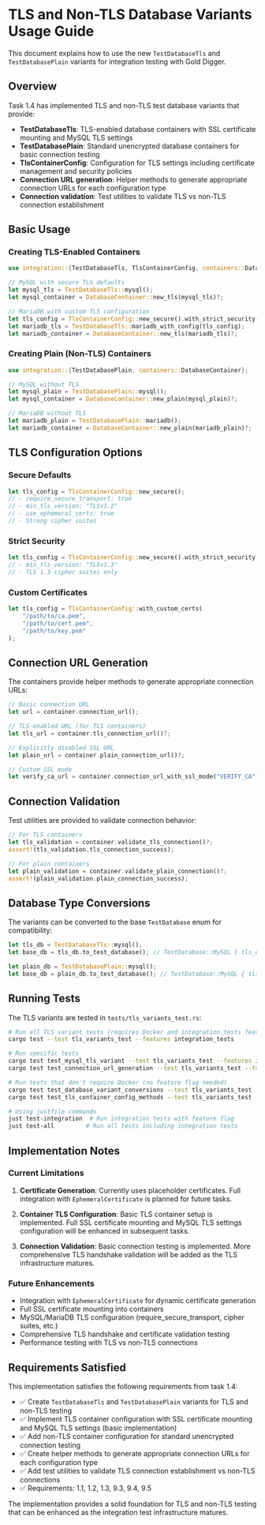# TLS and Non-TLS Database Variants Usage Guide

This document explains how to use the new `TestDatabaseTls` and `TestDatabasePlain` variants for
integration testing with Gold Digger.

## Overview

Task 1.4 has implemented TLS and non-TLS test database variants that provide:

- **TestDatabaseTls**: TLS-enabled database containers with SSL certificate mounting and MySQL TLS
  settings
- **TestDatabasePlain**: Standard unencrypted database containers for basic connection testing
- **TlsContainerConfig**: Configuration for TLS settings including certificate management and
  security policies
- **Connection URL generation**: Helper methods to generate appropriate connection URLs for each
  configuration type
- **Connection validation**: Test utilities to validate TLS vs non-TLS connection establishment

## Basic Usage

### Creating TLS-Enabled Containers

```rust
use integration::{TestDatabaseTls, TlsContainerConfig, containers::DatabaseContainer};

// MySQL with secure TLS defaults
let mysql_tls = TestDatabaseTls::mysql();
let mysql_container = DatabaseContainer::new_tls(mysql_tls)?;

// MariaDB with custom TLS configuration
let tls_config = TlsContainerConfig::new_secure().with_strict_security()?;
let mariadb_tls = TestDatabaseTls::mariadb_with_config(tls_config);
let mariadb_container = DatabaseContainer::new_tls(mariadb_tls)?;
```

### Creating Plain (Non-TLS) Containers

```rust
use integration::{TestDatabasePlain, containers::DatabaseContainer};

// MySQL without TLS
let mysql_plain = TestDatabasePlain::mysql();
let mysql_container = DatabaseContainer::new_plain(mysql_plain)?;

// MariaDB without TLS
let mariadb_plain = TestDatabasePlain::mariadb();
let mariadb_container = DatabaseContainer::new_plain(mariadb_plain)?;
```

## TLS Configuration Options

### Secure Defaults

```rust
let tls_config = TlsContainerConfig::new_secure();
// - require_secure_transport: true
// - min_tls_version: "TLSv1.2"
// - use_ephemeral_certs: true
// - Strong cipher suites
```

### Strict Security

```rust
let tls_config = TlsContainerConfig::new_secure().with_strict_security()?;
// - min_tls_version: "TLSv1.3"
// - TLS 1.3 cipher suites only
```

### Custom Certificates

```rust
let tls_config = TlsContainerConfig::with_custom_certs(
    "/path/to/ca.pem",
    "/path/to/cert.pem",
    "/path/to/key.pem"
);
```

## Connection URL Generation

The containers provide helper methods to generate appropriate connection URLs:

```rust
// Basic connection URL
let url = container.connection_url();

// TLS-enabled URL (for TLS containers)
let tls_url = container.tls_connection_url()?;

// Explicitly disabled SSL URL
let plain_url = container.plain_connection_url()?;

// Custom SSL mode
let verify_ca_url = container.connection_url_with_ssl_mode("VERIFY_CA")?;
```

## Connection Validation

Test utilities are provided to validate connection behavior:

```rust
// For TLS containers
let tls_validation = container.validate_tls_connection()?;
assert!(tls_validation.tls_connection_success);

// For plain containers
let plain_validation = container.validate_plain_connection()?;
assert!(plain_validation.plain_connection_success);
```

## Database Type Conversions

The variants can be converted to the base `TestDatabase` enum for compatibility:

```rust
let tls_db = TestDatabaseTls::mysql();
let base_db = tls_db.to_test_database(); // TestDatabase::MySQL { tls_enabled: true }

let plain_db = TestDatabasePlain::mysql();
let base_db = plain_db.to_test_database(); // TestDatabase::MySQL { tls_enabled: false }
```

## Running Tests

The TLS variants are tested in `tests/tls_variants_test.rs`:

```bash
# Run all TLS variant tests (requires Docker and integration_tests feature)
cargo test --test tls_variants_test --features integration_tests

# Run specific tests
cargo test test_mysql_tls_variant --test tls_variants_test --features integration_tests
cargo test test_connection_url_generation --test tls_variants_test --features integration_tests

# Run tests that don't require Docker (no feature flag needed)
cargo test test_database_variant_conversions --test tls_variants_test
cargo test test_tls_container_config_methods --test tls_variants_test

# Using justfile commands
just test-integration  # Run integration tests with feature flag
just test-all         # Run all tests including integration tests
```

## Implementation Notes

### Current Limitations

1. **Certificate Generation**: Currently uses placeholder certificates. Full integration with
   `EphemeralCertificate` is planned for future tasks.

2. **Container TLS Configuration**: Basic TLS container setup is implemented. Full SSL certificate
   mounting and MySQL TLS settings configuration will be enhanced in subsequent tasks.

3. **Connection Validation**: Basic connection testing is implemented. More comprehensive TLS
   handshake validation will be added as the TLS infrastructure matures.

### Future Enhancements

- Integration with `EphemeralCertificate` for dynamic certificate generation
- Full SSL certificate mounting into containers
- MySQL/MariaDB TLS configuration (require_secure_transport, cipher suites, etc.)
- Comprehensive TLS handshake and certificate validation testing
- Performance testing with TLS vs non-TLS connections

## Requirements Satisfied

This implementation satisfies the following requirements from task 1.4:

- ✅ Create `TestDatabaseTls` and `TestDatabasePlain` variants for TLS and non-TLS testing
- ✅ Implement TLS container configuration with SSL certificate mounting and MySQL TLS settings
  (basic implementation)
- ✅ Add non-TLS container configuration for standard unencrypted connection testing
- ✅ Create helper methods to generate appropriate connection URLs for each configuration type
- ✅ Add test utilities to validate TLS connection establishment vs non-TLS connections
- ✅ Requirements: 1.1, 1.2, 1.3, 9.3, 9.4, 9.5

The implementation provides a solid foundation for TLS and non-TLS testing that can be enhanced as
the integration test infrastructure matures.
